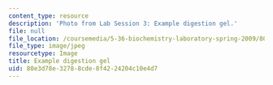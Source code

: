 ```yaml
---
content_type: resource
description: 'Photo from Lab Session 3: Example digestion gel.'
file: null
file_location: /coursemedia/5-36-biochemistry-laboratory-spring-2009/80e3d78e32788cde8f4224204c10e4d7_Lab3_2.jpg
file_type: image/jpeg
resourcetype: Image
title: Example digestion gel
uid: 80e3d78e-3278-8cde-8f42-24204c10e4d7
---
```

